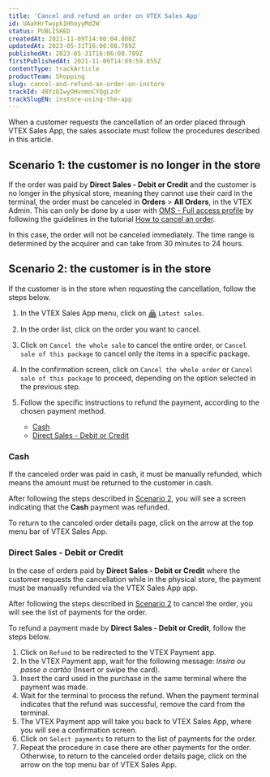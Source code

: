 ```yaml
---
title: 'Cancel and refund an order on VTEX Sales App'
id: UAahHrTwypk1HhoyyMd2W
status: PUBLISHED
createdAt: 2021-11-09T14:00:04.800Z
updatedAt: 2023-05-31T16:06:08.789Z
publishedAt: 2023-05-31T16:06:08.789Z
firstPublishedAt: 2021-11-09T14:09:59.855Z
contentType: trackArticle
productTeam: Shopping
slug: cancel-and-refund-an-order-on-instore
trackId: 4BYzQIwyOHvnmnCYQgLzdr
trackSlugEN: instore-using-the-app
---
```


When a customer requests the cancellation of an order placed through VTEX Sales App, the sales associate must follow the procedures described in this article.

## Scenario 1: the customer is no longer in the store

If the order was paid by **Direct Sales - Debit or Credit** and the customer is no longer in the physical store, meaning they cannot use their card in the terminal, the order must be canceled in **Orders** > **All Orders**, in the VTEX Admin. This can only be done by a user with [OMS - Full access profile](https://help.vtex.com/en/tutorial/roles--7HKK5Uau2H6wxE1rH5oRbc#oms-full-access) by following the guidelines in the tutorial [How to cancel an order](https://help.vtex.com/en/tutorial/canceling-orders--tutorials_186).

In this case, the order will not be canceled immediately. The time range is determined by the acquirer and can take from 30 minutes to 24 hours.

## Scenario 2: the customer is in the store 

If the customer is in the store when requesting the cancellation, follow the steps below.

1. In the VTEX Sales App menu, click on <span id="svg-container"><svg alt="sprite-svg" xmlns="http://www.w3.org/2000/svg" style="width: 0px; height: 0px;"><symbol id="nc-bag-22" viewBox="0 0 16 16"><path fill="currentColor" d="M14 5.8c-.1-.5-.5-.8-1-.8h-1V4c0-2.2-1.8-4-4-4S4 1.8 4 4v1H3c-.5 0-.9.3-1 .8l-2 9c-.1.6.4 1.2 1 1.2h14c.6 0 1.1-.6 1-1.2l-2-9zM6 4c0-1.1.9-2 2-2s2 .9 2 2v1H6V4z"></path></symbol></svg><svg width="16" height="16" style="fill: rgb(125, 126, 128); color: rgb(125, 126, 128); vertical-align: middle;"><use xlink:href="#nc-bag-22"></use></svg></span> `Latest sales`.
2. In the order list, click on the order you want to cancel.
3. Click on `Cancel the whole sale` to cancel the entire order, or `Cancel sale of this package` to cancel only the items in a specific package.
4. In the confirmation screen, click on `Cancel the whole order` or `Cancel sale of this package` to proceed, depending on the option selected in the previous step.
5. Follow the specific instructions to refund the payment, according to the chosen payment method.

    * [Cash](#cash)
    * [Direct Sales - Debit or Credit](#direct-sales-debit-or-credit)

### Cash

If the canceled order was paid in cash, it must be manually refunded, which means the amount must be returned to the customer in cash.

After following the steps described in [Scenario 2](#scenario-2-the-customer-is-in-the-store), you will see a screen indicating that the **Cash** payment was refunded.

To return to the canceled order details page, click on the arrow <i class="fas fa-arrow-left"></i> at the top menu bar of VTEX Sales App.

### Direct Sales - Debit or Credit

In the case of orders paid by **Direct Sales - Debit or Credit** where the customer requests the cancellation while in the physical store, the payment must be manually refunded via the VTEX Sales App app.

After following the steps described in [Scenario 2](#scenario-2-the-customer-is-in-the-store) to cancel the order, you will see the list of payments for the order.

To refund a payment made by **Direct Sales - Debit or Credit**, follow the steps below.

1. Click on `Refund` to be redirected to the VTEX Payment app.
2. In the VTEX Payment app, wait for the following message: _Insira ou passe o cartão_ (Insert or swipe the card).
3. Insert the card used in the purchase in the same terminal where the payment was made.
4. Wait for the terminal to process the refund. When the payment terminal indicates that the refund was successful, remove the card from the terminal.
5. The VTEX Payment app will take you back to VTEX Sales App, where you will see a confirmation screen.
6. Click on `Select payments` to return to the list of payments for the order.
7. Repeat the procedure in case there are other payments for the order. Otherwise, to return to the canceled order details page, click on the arrow <i class="fas fa-arrow-left"></i> on the top menu bar of VTEX Sales App.

